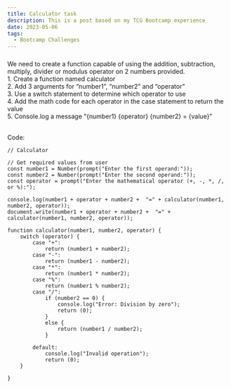 ```yaml
---
title: Calculator task
description: This is a post based on my TCG Bootcamp experience
date: 2023-05-06
tags:
  - Bootcamp Challenges
---
```


<body>
    <h3 Task: Calculator></h3>
    We need to create a function capable of using the addition, subtraction, multiply, divider or modulus operator on 2 numbers provided.
    <br>1. Create a function named calculator
    <br>2. Add 3 arguments for “number1”, “number2” and “operator”
    <br>3. Use a switch statement to determine which operator to use
    <br>4. Add the math code for each operator in the case statement to return the value
    <br>5. Console.log a message “{number1} {operator} {number2} = {value}”
</body>

<br>Code:

```diff-js
// Calculator

// Get required values from user
const number1 = Number(prompt("Enter the first operand:"));
const number2 = Number(prompt("Enter the second operand:"));
const operator = prompt("Enter the mathematical operator (+, -, *, /, or %):");
            
console.log(number1 + operator + number2 +  "=" + calculator(number1, number2, operator));
document.write(number1 + operator + number2 +  "=" + calculator(number1, number2, operator));

function calculator(number1, number2, operator) {
    switch (operator) {
        case "+":
            return (number1 + number2);
        case "-":
            return (number1 - number2);
        case "*":
            return (number1 * number2);
        case "%":
            return (number1 % number2);
        case "/":
            if (number2 == 0) {
                console.log("Error: Division by zero");
                return (0);
            }
            else {
                return (number1 / number2);
            }

        default:
            console.log("Invalid operation");
            return (0);
    }

} 
```

<script>
// Calculator

// Get required values from user
const number1 = Number(prompt("Enter the first operand:"));
const number2 = Number(prompt("Enter the second operand:"));
const operator = prompt("Enter the mathematical operator (+, -, *, /, or %):");
            
console.log(number1 + operator + number2 +  "=" + calculator(number1, number2, operator));
document.write(number1 + operator + number2 +  "=" + calculator(number1, number2, operator));

function calculator(number1, number2, operator) {
    switch (operator) {
        case "+":
            return (number1 + number2);
        case "-":
            return (number1 - number2);
        case "*":
            return (number1 * number2);
        case "%":
            return (number1 % number2);
        case "/":
            if (number2 == 0) {
                console.log("Error: Division by zero");
                return (0);
            }
            else {
                return (number1 / number2);
            }

        default:
            console.log("Invalid operation");
            return (0);
    }

} 
</script>